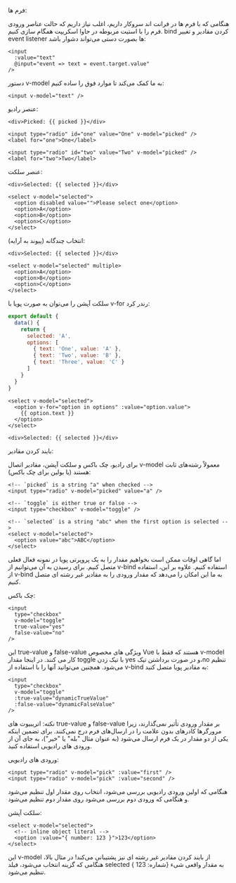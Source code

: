 فرم ها:

هنگامی که با فرم ها در فرانت اند سروکار داریم، اغلب نیاز داریم که حالت عناصر ورودی فرم را با استیت مربوطه در جاوا اسکریپت همگام سازی کنیم. bind کردن مقادیر و تغییر event listener ها بصورت دستی می‌تواند دشوار باشد:

```vue
<input
  :value="text"
  @input="event => text = event.target.value"
/>
```

دستور v-model به ما کمک می‌کند تا موارد فوق را ساده کنیم:
```vue
<input v-model="text" />
```

  

  
عنصر رادیو:
  
```vue
<div>Picked: {{ picked }}</div>

<input type="radio" id="one" value="One" v-model="picked" />
<label for="one">One</label>

<input type="radio" id="two" value="Two" v-model="picked" />
<label for="two">Two</label>
```

عنصر سلکت:
  
```vue
<div>Selected: {{ selected }}</div>

<select v-model="selected">
  <option disabled value="">Please select one</option>
  <option>A</option>
  <option>B</option>
  <option>C</option>
</select>
```

انتخاب چندگانه (پیوند به آرایه):
```vue
<div>Selected: {{ selected }}</div>

<select v-model="selected" multiple>
  <option>A</option>
  <option>B</option>
  <option>C</option>
</select>
```

سلکت آپشن را می‌توان به صورت پویا با v-for رندر کرد:
```js
export default {
  data() {
    return {
      selected: 'A',
      options: [
        { text: 'One', value: 'A' },
        { text: 'Two', value: 'B' },
        { text: 'Three', value: 'C' }
      ]
    }
  }
}
```


```vue
<select v-model="selected">
  <option v-for="option in options" :value="option.value">
    {{ option.text }}
  </option>
</select>

<div>Selected: {{ selected }}</div>
```


بایند کردن مقادیر:

برای رادیو، چک باکس و سلکت آپشن، مقادیر اتصال v-model معمولاً رشته‌های ثابت هستند (یا بولین برای چک باکس):

```vue
<!-- `picked` is a string "a" when checked -->
<input type="radio" v-model="picked" value="a" />

<!-- `toggle` is either true or false -->
<input type="checkbox" v-model="toggle" />

<!-- `selected` is a string "abc" when the first option is selected -->
<select v-model="selected">
  <option value="abc">ABC</option>
</select>
```

اما گاهی اوقات ممکن است بخواهیم مقدار را به یک پروپرتی پویا در نمونه فعال فعلی متصل کنیم. برای رسیدن به آن می‌توانیم از v-bind استفاده کنیم. علاوه بر این، استفاده از v-bind به ما این امکان را می‌دهد که مقدار ورودی را به مقادیر غیر رشته ای متصل کنیم.

چک باکس:
```vue
<input
  type="checkbox"
  v-model="toggle"
  true-value="yes"
  false-value="no" 
/>
```
این true-value و false-value ویژگی های مخصوص Vue هستند که فقط با v-model کار می کنند. در اینجا مقدار toggle با تیک زدن yes و در صورت برداشتن تیک،no  تنظیم می‌شود. همچنین می‌توانید آنها را با استفاده از v-bind به مقادیر پویا متصل کنید:

```vue
<input
  type="checkbox"
  v-model="toggle"
  :true-value="dynamicTrueValue"
  :false-value="dynamicFalseValue" 
/>
```


نکته:
اتریبیوت ‌های true-value و false-value بر مقدار ورودی تأثیر نمی‌گذارند، زیرا مرورگرها کادرهای بدون علامت را در ارسال‌های فرم درج نمی‌کنند. برای تضمین اینکه یکی از دو مقدار در یک فرم ارسال می‌شود (به عنوان مثال "بله" یا "خیر")، به جای آن از ورودی های رادیویی استفاده کنید.

ورودی های رادیویی:
```vue
<input type="radio" v-model="pick" :value="first" />
<input type="radio" v-model="pick" :value="second" />
```
هنگامی که اولین ورودی رادیویی بررسی می‌شود، انتخاب روی مقدار اول تنظیم می‌شود و هنگامی که ورودی دوم بررسی می‌شود روی مقدار دوم تنظیم می‌شود.

سلکت آپشن:
```vue
<select v-model="selected">
  <!-- inline object literal -->
  <option :value="{ number: 123 }">123</option>
</select>
```
این v-model از بایند کردن مقادیر غیر رشته ای نیز پشتیبانی می‌کند! در مثال بالا، هنگامی که گزینه انتخاب می‌شود، فیلد selected به مقدار واقعی شیء {شماره: 123 } تنظیم می‌شود.
